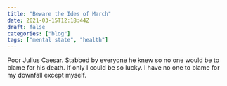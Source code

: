 ```yaml
---
title: "Beware the Ides of March"
date: 2021-03-15T12:18:44Z
draft: false
categories: ["blog"]
tags: ["mental state", "health"]
---
```


Poor Julius Caesar. Stabbed by everyone he knew so no one would be to blame for his death. If only I could be so lucky. I have no one to blame for my downfall except myself. 
